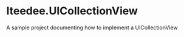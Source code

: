 Iteedee.UICollectionView
========================

A sample project documenting how to implement a UICollectionView
